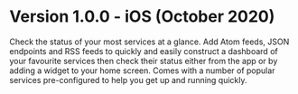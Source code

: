 # Version 1.0.0 - iOS (October 2020)

Check the status of your most services at a glance. Add Atom feeds, JSON endpoints and RSS feeds to quickly and easily construct a dashboard of your favourite services then check their status either from the app or by adding a widget to your home screen. Comes with a number of popular services pre-configured to help you get up and running quickly.
